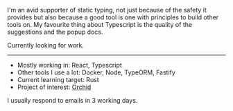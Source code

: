 I'm an avid supporter of static typing, not just because of the safety it provides but also because a good tool is one with principles to build other tools on. My favourite thing about Typescript is the quality of the suggestions and the popup docs.

Currently looking for work.

---

- Mostly working in: React, Typescript
- Other tools I use a lot: Docker, Node, TypeORM, Fastify
- Current learning target: Rust
- Project of interest: [Orchid](https://github.com/lbfalvy/orchid)

I usually respond to emails in 3 working days.
